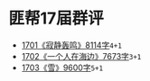 # 匪帮17届群评

- [1701《寂静轰鸣》8114字](./17/1701.md)`4+1`
- [1702《一个人在海边》7673字](./17/1702.md)`3+1`
- [1703《雪》9600字](./17/1703.md)`5+1`